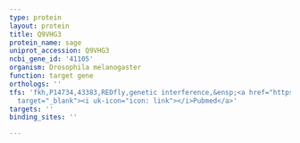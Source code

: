 ```yaml
---
type: protein
layout: protein
title: Q9VHG3
protein_name: sage
uniprot_accession: Q9VHG3
ncbi_gene_id: '41105'
organism: Drosophila melanogaster
function: target gene
orthologs: ''
tfs: 'fkh,P14734,43383,REDfly,genetic interference,&ensp;<a href="https://www.ncbi.nlm.nih.gov/pubmed/?term=20965965%5Buid%5D+OR+16914497%5Buid%5D"
  target="_blank"><i uk-icon="icon: link"></i>Pubmed</a>'
targets: ''
binding_sites: ''

---
```

